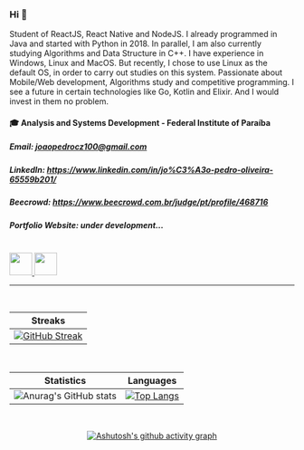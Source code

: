 ### Hi 👋
Student of ReactJS, React Native and NodeJS. I already programmed in Java and started with Python in 2018.
In parallel, I am also currently studying Algorithms and Data Structure in C++.
I have experience in Windows, Linux and MacOS. But recently, I chose to use Linux as the default OS, in order to carry out studies on this system.
Passionate about Mobile/Web development, Algorithms study and competitive programming.
I see a future in certain technologies like Go, Kotlin and Elixir. And I would invest in them no problem.
#### 🎓 Analysis and Systems Development - Federal Institute of Paraíba

##### Email: **joaopedrocz100@gmail.com**
##### LinkedIn: **https://www.linkedin.com/in/jo%C3%A3o-pedro-oliveira-65559b201/**
##### Beecrowd: **https://www.beecrowd.com.br/judge/pt/profile/468716**
##### Portfolio Website: *under development...*

<br />

<a href = "mailto:joaopedrocz100@gmail.com">
  <img height="40" src="https://img.shields.io/badge/-Gmail-%23333?style=for-the-badge&logo=gmail&logoColor=red" target="_blank">
</a>
<a href="https://www.linkedin.com/in/jo%C3%A3o-pedro-oliveira-65559b201/" target="_blank">
  <img height="40" src="https://img.shields.io/badge/-LinkedIn-%230077B5?style=for-the-badge&logo=linkedin&logoColor=white" target="_blank">
</a>

<hr/>
<br/>

<div align="center">
  
  | Streaks |
  |--|
  |[![GitHub Streak](https://github-readme-streak-stats.herokuapp.com/?user=JoaoPedroli&theme=radical)](https://github.com/Joao010/github-readme-streak-stats)|
  
  <br/>
  
  | Statistics|Languages |
  |--|--|
  |![Anurag's GitHub stats](https://github-readme-stats.vercel.app/api?username=JoaoPedroli&show_icons=true&theme=radical)|[![Top Langs](https://github-readme-stats.vercel.app/api/top-langs/?username=JoaoPedroli&layout=compact&theme=radical)](https://github.com/Joao010/github-readme-stats)|

  <br/>
  
  [![Ashutosh's github activity graph](https://activity-graph.herokuapp.com/graph?username=JoaoPedroli&theme=redical)](https://github.com/Joao010/github-readme-activity-graph)
  
  <br/><br/>
</div>

